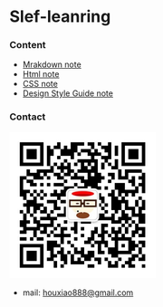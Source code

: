 # Slef-leanring

### Content
- [Mrakdown note](/Markdown-note.md)  
- [Html note](/Html-note.md)
- [CSS note](/CSS-note.md)   
- [Design Style Guide note](/design-style-guide-note.md)

### Contact
![](/qrcode.png)

- mail: houxiao888@gmail.com
